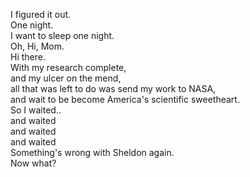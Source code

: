 
I figured it out.     
One night.    
I want to sleep one night.    
Oh, Hi, Mom.    
Hi there.    
With my research complete,    
and my ulcer on the mend,    
all that was left to do was send my work to NASA,    
and wait to be become America's scientific sweetheart.    
So I waited..    
and waited    
and waited    
and waited    
Something's wrong with Sheldon again.    
Now what?    





